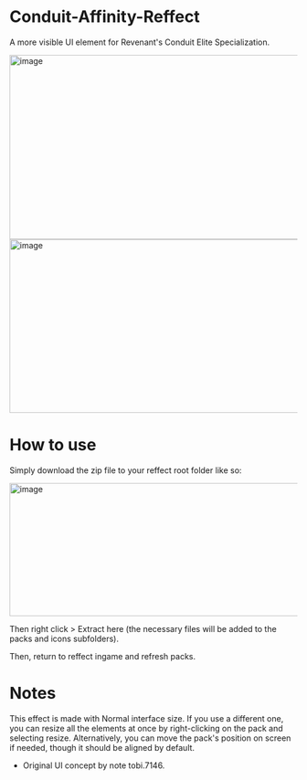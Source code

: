 # Conduit-Affinity-Reffect
A more visible UI element for Revenant's Conduit Elite Specialization.

<img width="788" height="323" alt="image" src="https://github.com/user-attachments/assets/f4a439be-585f-45ba-bdfd-7b235c5c4c93" />
<img width="919" height="304" alt="image" src="https://github.com/user-attachments/assets/74bad7d8-8e37-4401-b905-c154afff5aba" />


# How to use
Simply download the zip file to your reffect root folder like so:

<img width="525" height="233" alt="image" src="https://github.com/user-attachments/assets/33e7f581-a5e3-4589-bb52-42a10148e9df" />

Then right click > Extract here (the necessary files will be added to the packs and icons subfolders).

Then, return to reffect ingame and refresh packs.

# Notes

This effect is made with Normal interface size. If you use a different one, you can resize all the elements at once by right-clicking on the pack and selecting resize. Alternatively, you can move the pack's position on screen if needed, though it should be aligned by default.

- Original UI concept by note tobi.7146.
